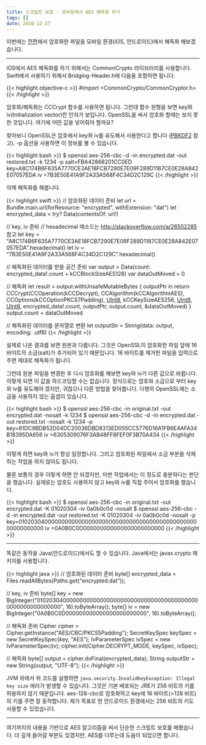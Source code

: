 ```yaml
---
title: 스크립트 보호 - 모바일에서 AES 해독화 하기
tags: []
date: 2016-12-27
---
```


이번에는 <a href='{{< relref "tech/2016-12-27-1-protect-script-decrypt-aes-mobile.ko.md" >}}'>전편</a>에서
암호화한 파일을 모바일 환경(iOS, 안드로이드)에서 해독화 해보겠습니다.

---

iOS에서 AES 해독화를 하기 위해서는 CommonCrypto 라이브러리를 사용합니다.
Swift에서 사용하기 위해서 Bridging-Header.h에 다음을 포함하면 됩니다.

{{< highlight objective-c >}}
#import <CommonCrypto/CommonCryptor.h>
{{< /highlight >}}

암호화/해독화는 CCCrypt 함수를 사용하면 됩니다.
그런데 함수 원형을 보면 key와 iv(Initialization vector)란 인자가 보입니다.
OpenSSL을 써서 암호화 할때는 보지 못한 것입니다.
여기에 어떤 값을 넣어줘야 할까요?

찾아보니 OpenSSL은 암호에서 key와 iv를 유도해서 사용한다고 합니다
([PBKDF2](https://en.wikipedia.org/wiki/PBKDF2) 참고).
-p 옵션을 사용하면 이 정보를 볼 수 있습니다.

{{< highlight bash >}}
$ openssl aes-256-cbc -d -in encrypted.dat -out restored.txt -k 1234 -p
salt=FBA42868201CC0ED
key=A8C174B6F635A7770CE3AE18FCB7290E7E09F289D1187CE0E28A842E07057EDA
iv =7B3E50E41A9F2A33A568F4C34D2C129C
{{< /highlight >}}

이제 해독화를 해봅니다.

{{< highlight swift >}}
// 암호화된 데이터 준비
let url = Bundle.main.url(forResource: "encrypted", withExtension: "dat")
let encrypted_data = try? Data(contentsOf: url!)

// key, iv 준비
// hexadecimal 메소드는 http://stackoverflow.com/a/26502285 참고
let key = "A8C174B6F635A7770CE3AE18FCB7290E7E09F289D1187CE0E28A842E07057EDA".hexadecimal()
let iv = "7B3E50E41A9F2A33A568F4C34D2C129C".hexadecimal()

// 해독화된 데이터를 받을 공간 준비
var output = Data(count: encrypted_data!.count + kCCBlockSizeAES128)
var dataOutMoved = 0

// 해독화
let result = output.withUnsafeMutableBytes { outputPtr in
    return CCCrypt(CCOperation(kCCDecrypt), CCAlgorithm(kCCAlgorithmAES),
            CCOptions(kCCOptionPKCS7Padding),
            [UInt8](key!), kCCKeySizeAES256, [UInt8](iv!),
            [UInt8](encrypted_data!), encrypted_data!.count,
            outputPtr, output.count, &dataOutMoved)
}
output.count = dataOutMoved

// 해독화된 데이터를 문자열로 변환
let outputStr = String(data: output, encoding: .utf8)
{{< /highlight >}}

실제로 나온 결과를 보면 원본과 다릅니다.
그것은 OpenSSL이 암호화한 파일 앞에 16 바이트의 소금(salt)가 추가되어 있기 때문입니다.
16 바이트를 제거한 파일을 입력으로 주면 제대로 해독화가 됩니다.

그런데 원본 파일을 변경한 후 다시 암호화를 해보면 key와 iv가 다른 값으로 바뀝니다.
이렇게 되면 이 값을 하드코딩할 수는 없습니다.
정식으로는 암호와 소금으로 부터 key와 iv를 유도해야 겠지만, 귀찮으니 다른 방법을 찾아봅니다.
다행히 OpenSSL에는 소금을 사용하지 않는 옵셥이 있습니다.

{{< highlight bash >}}
$ openssl aes-256-cbc -in original.txt -out encrypted.dat -nosalt -k 1234
$ openssl aes-256-cbc -d -in encrypted.dat -out restored.txt -nosalt -k 1234 -p
key=81DC9BDB52D04DC20036DBD8313ED055CC5776D16A1FB6E4AFA34B18395DA656
iv =6305309076F3AB48FF8FEF0F3B70A434
{{< /highlight >}}

이렇게 하면 key와 iv가 항상 일정합니다. 그리고 암호화된 파일에서 소금 부분을 삭제하는 작업을 하지 않아도 됩니다.

물론 보통의 경우 이렇게 하면 안 되겠지만, 이번 작업에서는 이 정도로 충분하다는 판단을 했습니다.
실제로는 암호도 사용하지 않고 key와 iv를 직접 주어서 암호화를 했습니다.

{{< highlight bash >}}
$ openssl aes-256-cbc -in original.txt -out encrypted.dat -K 01020304 -iv 0a0b0c0d -nosalt
$ openssl aes-256-cbc -d -in encrypted.dat -out restored.txt -K 01020304 -iv 0a0b0c0d -nosalt -p
key=0102030400000000000000000000000000000000000000000000000000000000
iv =0A0B0C0D000000000000000000000000
{{< /highlight >}}

---

똑같은 동작을 Java(안드로이드)에서도 할 수 있습니다.
Java에서는 javax.crypto 패키지를 사용합니다.

{{< highlight java >}}
// 암호화된 데이터 준비
byte[] encrypted_data = Files.readAllBytes(Paths.get("encrypted.dat"));

// key, iv 준비
byte[] key = new BigInteger("0102030400000000000000000000000000000000000000000000000000000000", 16).toByteArray();
byte[] iv = new BigInteger("0A0B0C0D000000000000000000000000", 16).toByteArray();

// 해독화 준비
Cipher cipher = Cipher.getInstance("AES/CBC/PKCS5Padding");
SecretKeySpec keySpec = new SecretKeySpec(key, "AES");
IvParameterSpec ivSpec = new IvParameterSpec(iv);
cipher.init(Cipher.DECRYPT_MODE, keySpec, ivSpec);

// 해독화
byte[] output = cipher.doFinal(encrypted_data);
String outputStr = new String(output, "UTF-8");
{{< /highlight >}}

JVM 위에서 위 코드를 실행하면 `java.security.InvalidKeyException: Illegal key size` 에러가 발생할 수 있습니다.
그것은 기본 배포되는 JRE가 256 비트의 키를 허용하지 않기 때문입니다. 
aes-128-cbc로 암호화하고 key에 16 바이트(=128 비트)의 키를 주면 잘 동작합니다.
제가 목표로 한 안드로이드 환경에서는 256 비트의 키도 사용할 수 있었습니다.

---

여기까지의 내용을 기반으로 AES 알고리즘을 써서 단순한 스크립트 보호를 해봤습니다.
더 깊게 들어갈 부분도 있겠지만, AES를 다루는데 도움이 되었으면 합니다.

